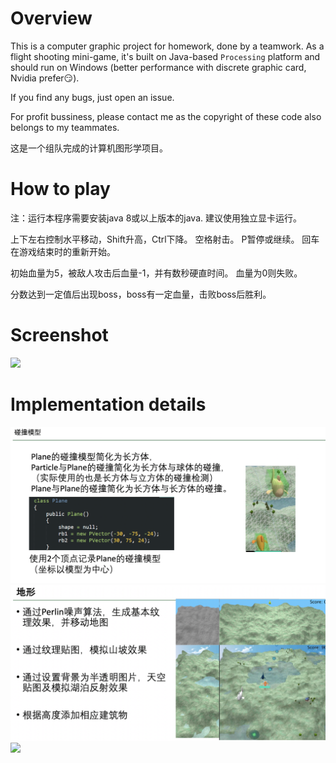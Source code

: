 # Overview

This is a computer graphic project for homework, done by a teamwork.
As a flight shooting mini-game, it's built on Java-based `Processing`
platform and should run on Windows (better performance with discrete graphic card, Nvidia prefer😏️).

If you find any bugs, just open an issue.

For profit bussiness, please contact me as the copyright of these code
also belongs to my teammates.


这是一个组队完成的计算机图形学项目。



# How to play

注：运行本程序需要安装java 8或以上版本的java. 建议使用独立显卡运行。

上下左右控制水平移动，Shift升高，Ctrl下降。
空格射击。
P暂停或继续。
回车在游戏结束时的重新开始。

初始血量为5，被敌人攻击后血量-1，并有数秒硬直时间。
血量为0则失败。

分数达到一定值后出现boss，boss有一定血量，击败boss后胜利。

# Screenshot
![](readMeImg/sample.gif)

# Implementation details

![](readMeImg/crash.png)
![](readMeImg/ground.png)
![](readMeImg/p.gif)


